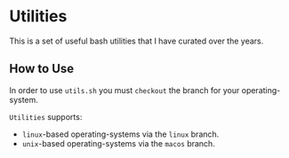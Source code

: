 # Utilities

This is a set of useful bash utilities that I have curated over the years.

## How to Use

In order to use `utils.sh` you must `checkout` the branch for your operating-system.

`Utilities` supports:

- `linux`-based operating-systems via the `linux` branch.
- `unix`-based operating-systems via the `macos` branch.
